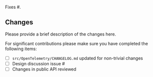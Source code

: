 Fixes #.

## Changes

Please provide a brief description of the changes here.

For significant contributions please make sure you have completed the following items:

* [ ] `src/OpenTelemetry/CHANGELOG.md` updated for non-trivial changes
* [ ] Design discussion issue #
* [ ] Changes in public API reviewed
